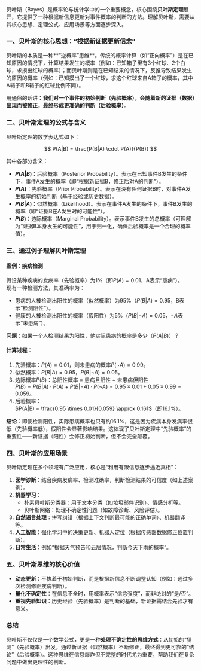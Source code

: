 贝叶斯（Bayes）是概率论与统计学中的一个重要概念，核心围绕**贝叶斯定理**展开，它提供了一种根据新信息更新对事件概率的判断的方法。理解贝叶斯，需要从其核心思想、定理公式、应用场景等方面逐步深入。


### 一、贝叶斯的核心思想：“根据新证据更新信念”
贝叶斯的本质是一种**“逆概率”思维**。传统的概率计算（如“正向概率”）是在已知原因的情况下，计算结果发生的概率（例如：已知箱子里有3个红球、2个白球，求摸出红球的概率）；而贝叶斯则是在已知结果的情况下，反推导致结果发生的原因的概率（例如：已知摸出了一个红球，求这个红球来自A箱子的概率，其中A箱子和B箱子的红球比例不同）。

用通俗的话讲：**我们对一个事件的初始判断（先验概率），会随着新的证据（数据）出现而被修正，最终形成更准确的判断（后验概率）**。


### 二、贝叶斯定理的公式与含义
贝叶斯定理的数学表达式如下：

$$
P(A|B) = \frac{P(B|A) \cdot P(A)}{P(B)}
$$

其中各部分含义：
- **$P(A|B)$**：后验概率（Posterior Probability）。表示在已知事件B发生的条件下，事件A发生的概率（即“根据新证据B，修正后对A的判断”）。
- **$P(A)$**：先验概率（Prior Probability）。表示在没有任何证据B时，对事件A发生概率的初始判断（基于经验或历史数据）。
- **$P(B|A)$**：似然概率（Likelihood）。表示在事件A发生的条件下，事件B发生的概率（即“证据B在A发生时的可能性”）。
- **$P(B)$**：边际概率（Marginal Probability）。表示事件B发生的总概率（可理解为“证据B本身发生的可能性”，用于归一化，确保后验概率是一个合理的概率值）。


### 三、通过例子理解贝叶斯定理
#### 案例：疾病检测
假设某种疾病的发病率（先验概率）为1%（即$P(A)=0.01$，A表示“患病”）。  
现有一种检测方法，其准确率为：
- 患病的人被检测出阳性的概率（似然概率）为95%（$P(B|A)=0.95$，B表示“检测阳性”）。
- 健康的人被检测出阳性的概率（假阳性）为5%（$P(B|\neg A)=0.05$，$\neg A$表示“未患病”）。

**问题**：如果一个人检测结果为阳性，他实际患病的概率是多少（$P(A|B)$）？

#### 计算过程：
1. 先验概率：$P(A)=0.01$，则未患病的概率$P(\neg A)=0.99$。
2. 似然概率：$P(B|A)=0.95$，$P(B|\neg A)=0.05$。
3. 边际概率$P(B)$：总阳性概率 = 患病且阳性 + 未患病但阳性  
   $P(B) = P(B|A) \cdot P(A) + P(B|\neg A) \cdot P(\neg A) = 0.95 \times 0.01 + 0.05 \times 0.99 = 0.059$。
4. 后验概率：  
   $P(A|B) = \frac{0.95 \times 0.01}{0.059} \approx 0.161$（即16.1%）。

**结论**：即使检测阳性，实际患病概率也只有约16.1%，这是因为疾病本身发病率很低（先验概率低），假阳性会显著影响结果。这体现了贝叶斯定理中“先验概率”的重要性——新证据（阳性）会修正初始判断，但不会完全颠覆。


### 四、贝叶斯的应用场景
贝叶斯定理在多个领域有广泛应用，核心是“利用有限信息逐步逼近真相”：
1. **医学诊断**：结合疾病发病率、检测准确率，判断检测结果的可信度（如上述案例）。
2. **机器学习**：
   - 朴素贝叶斯分类器：用于文本分类（如垃圾邮件识别）、情感分析等。
   - 贝叶斯网络：处理不确定性问题（如故障诊断、风险评估）。
3. **自然语言处理**：拼写纠错（根据上下文判断最可能的正确单词）、机器翻译等。
4. **人工智能**：强化学习中的决策更新、机器人定位（根据传感器数据修正位置判断）。
5. **日常生活**：例如“根据天气预告和云层情况，判断今天下雨的概率”。


### 五、贝叶斯思维的核心价值
- **动态更新**：不执着于初始判断，而是根据新信息不断调整认知（例如：通过多次检测修正疾病判断）。
- **量化不确定性**：在信息不全时，用概率表示“信念强度”，而非绝对的“是/否”。
- **重视先验知识**：历史经验（先验概率）是判断的基础，新证据需结合先验才有意义。


### 总结
贝叶斯不仅仅是一个数学公式，更是一种**处理不确定性的思维方式**：从初始的“猜测”（先验概率）出发，通过新证据（似然概率）不断修正，最终得到更可靠的“结论”（后验概率）。这种思维在信息爆炸但不完整的时代尤为重要，帮助我们在复杂问题中做出更理性的判断。